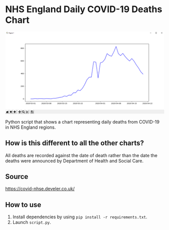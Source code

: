 # NHS England Daily COVID-19 Deaths Chart
![screenshot](./screenshots/Capture.PNG)

Python script that shows a chart representing daily deaths from COVID-19 in NHS England regions. 

## How is this different to all the other charts?
All deaths are recorded against the date of death rather than the date the deaths were announced by Department of Health and Social Care.

## Source
https://covid-nhse.develer.co.uk/

## How to use
1. Install dependencies by using `pip install -r requirements.txt`.
2. Launch `script.py`.
